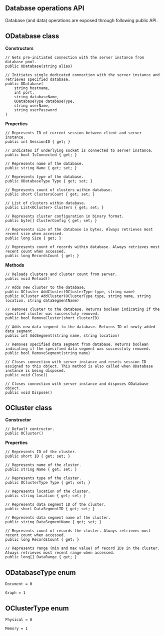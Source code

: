 Database operations API
---

Database (and data) operations are exposed through following public API.

ODatabase class
---

**Constructors**

    // Gets pre-initiated connection with the server instance from database pool.
    public ODatabase(string alias)

    // Initiates single dedicated connection with the server instance and retrieves specified database.
    public ODatabase(
        string hostname, 
        int port, 
        string databaseName, 
        ODatabaseType databaseType, 
        string userName, 
        string userPassword
    )

**Properties**

    // Represents ID of current session between client and server instance.
    public int SessionID { get; }

    // Indicates if underlying socket is connected to server instance.
    public bool IsConnected { get; }
    
    // Represents name of the database.
    public string Name { get; set; }
    
    // Represents type of the database.
    public ODatabaseType Type { get; set; }
    
    // Represents count of clusters within database.
    public short ClustersCount { get; set; }
    
    // List of clusters within database.
    public List<OCluster> Clusters { get; set; }
    
    // Represents cluster configuration in binary format.
    public byte[] ClusterConfig { get; set; }
    
    // Represents size of the database in bytes. Always retrieves most recent size when accessed.
    public long Size { get; }
    
    // Represents count of records within database. Always retrieves most recent count when accessed.
    public long RecordsCount { get; }
    
**Methods**

    // Reloads clusters and cluster count from server.
    public void Reload()
    
    // Adds new cluster to the database.
    public OCluster AddCluster(OClusterType type, string name)
    public OCluster AddCluster(OClusterType type, string name, string location, string dataSegmentName)

    // Removes cluster to the database. Returns boolean indicating if the specified cluster was successfuly removed.
    public bool RemoveCluster(short clusterID)

    // Adds new data segment to the database. Returns ID of newly added data segment.
    public int AddSegment(string name, string location)
    
    // Removes specified data segment from database. Returns boolean indicating if the specified data segment was successfuly removed.
    public bool RemoveSegment(string name)
    
    // Closes connection with server instance and resets session ID assigned to this object. This method is also called when ODatabase instance is being disposed.
    public void Close()

    // Closes connection with server instance and disposes ODatabase object.
    public void Dispose()

OCluster class
---

**Constructor**

    // Default contructor.
    public OCluster()

**Properties**

    // Represents ID of the cluster.
    public short ID { get; set; }
    
    // Represents name of the cluster.
    public string Name { get; set; }
    
    // Represents type of the cluster.
    public OClusterType Type { get; set; }
    
    // Represents location of the cluster.
    public string Location { get; set; }
    
    // Represents data segment ID of the cluster.
    public short DataSegmentID { get; set; }
    
    // Represents data segment name of the cluster.
    public string DataSegmentName { get; set; }

    // Represents count of records the cluster. Always retrieves most recent count when accessed.
    public long RecordsCount { get; }
    
    // Represents range (min and max value) of record IDs in the cluster. Always retrieves most recent range when accessed.
    public long[] DataRange { get; }

ODatabaseType enum
---

    Document = 0
    
    Graph = 1
    
OClusterType enum
---

    Physical = 0
    
    Memory = 1